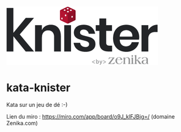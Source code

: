 ![Knister logo](https://github.com/Zenika/kata-knister/blob/master/doc/logo_black.png?raw=true)


# kata-knister
Kata sur un jeu de dé :-)

Lien du miro : https://miro.com/app/board/o9J_klFJBjg=/
(domaine Zenika.com)
